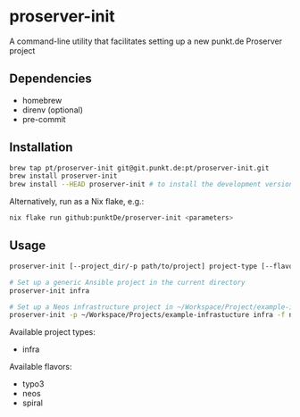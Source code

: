 # proserver-init

A command-line utility that facilitates setting up a new punkt.de Proserver project

## Dependencies

- homebrew
- direnv (optional)
- pre-commit

## Installation

```bash
brew tap pt/proserver-init git@git.punkt.de:pt/proserver-init.git
brew install proserver-init
brew install --HEAD proserver-init # to install the development version
```

Alternatively, run as a Nix flake, e.g.:

```bash
nix flake run github:punktDe/proserver-init <parameters>
```

## Usage

```bash
proserver-init [--project_dir/-p path/to/project] project-type [--flavor/-f flavor]

# Set up a generic Ansible project in the current directory
proserver-init infra

# Set up a Neos infrastructure project in ~/Workspace/Project/example-infrastructure
proserver-init -p ~/Workspace/Projects/example-infrastucture infra -f neos
```

Available project types:

- infra

Available flavors:

- typo3
- neos
- spiral
